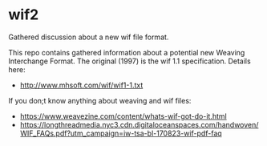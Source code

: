 # wif2
Gathered discussion about a new wif file format.

This repo contains gathered information about a potential new Weaving Interchange Format.
The original (1997) is the wif 1.1 specification.
Details here:
 - http://www.mhsoft.com/wif/wif1-1.txt

If you don;t know anything about weaving and wif files:
 - https://www.weavezine.com/content/whats-wif-got-do-it.html
 - https://longthreadmedia.nyc3.cdn.digitaloceanspaces.com/handwoven/WIF_FAQs.pdf?utm_campaign=iw-tsa-bl-170823-wif-pdf-faq

